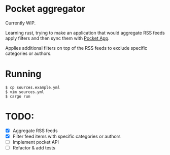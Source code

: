# Pocket aggregator

Currently WIP.

Learning rust, trying to make an application that would aggregate RSS feeds apply filters and then
sync them with [Pocket App](https://getpocket.com/).

Applies additional filters on top of the RSS feeds to exclude specific categories or authors.

# Running

```console
$ cp sources.example.yml
$ vim sources.yml
$ cargo run
```

# TODO:

- [x] Aggregate RSS feeds
- [x] Filter feed items with specific categories or authors
- [ ] Implement pocket API
- [ ] Refactor & add tests
